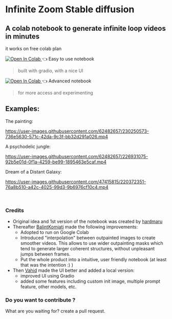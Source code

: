 # Infinite Zoom Stable diffusion

## A colab notebook to generate infinite loop videos in minutes 
it works on free colab plan
 
<a target="_blank" href="https://colab.research.google.com/github/v8hid/infinite-zoom-stable-diffusion/blob/main/infinite_zoom_gradio.ipynb">
  <img src="https://colab.research.google.com/assets/colab-badge.svg" alt="Open In Colab"/>
</a>  👈 Easy to use notebook 

>built with gradio, with a nice UI

<a target="_blank" href="https://colab.research.google.com/github/v8hid/infinite-zoom-stable-diffusion/blob/main/smooth_infinite_zoom.ipynb">
  <img src="https://colab.research.google.com/assets/colab-badge.svg" alt="Open In Colab"/>
</a>  👈 Advanced notebook

>for more access and experimenting


## Examples:

The painting:


https://user-images.githubusercontent.com/62482657/230250573-736e5630-571c-42da-9c3f-bb32d291a026.mp4



A psychodelic jungle:

https://user-images.githubusercontent.com/62482657/226931075-92b5e01d-0f1a-4259-be99-1895463e5caf.mp4



Dream of a Distant Galaxy:

https://user-images.githubusercontent.com/47415815/220372351-76a8b510-a42c-4025-99d3-9b6976cf10c4.mp4

<br>


### Credits

 - Original idea and 1st version of the notebook was created by [hardmaru](https://github.com/hardmaru)
 - Thereafter [BalintKomjati](https://github.com/BalintKomjati) made the following improvements:
    - Adopted to run on Google Colab
    - Introduced "interpolation" between outpainted images to create smoother videos. This allows to use wider outpainting masks which tend to generate larger coherent structures, without unpleasant jumps between frames.
    - Put the whole product into a intuitive, user friendly notebook (at least that was the intention :) )
 - Then [Vahid](https://github.com/v8hid) made the UI better and added a local version:
    - improved UI using Gradio
    - added some features including custom init image, multiple prompt feature, other models, etc.
    
### Do you want to contribute ?
What are you waiting for? create a pull request.
